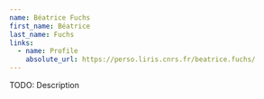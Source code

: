 ```yaml
---
name: Béatrice Fuchs
first_name: Béatrice
last_name: Fuchs
links:
  - name: Profile
    absolute_url: https://perso.liris.cnrs.fr/beatrice.fuchs/
---
```


TODO: Description
